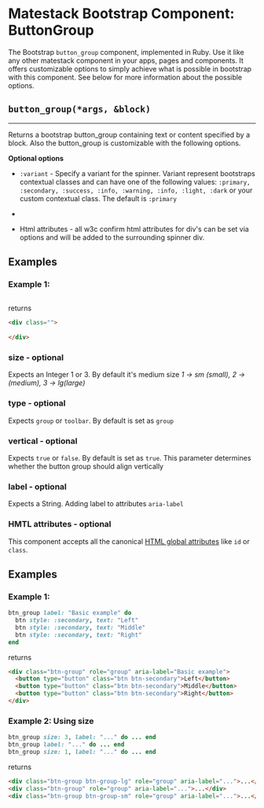 # Matestack Bootstrap Component: ButtonGroup

The Bootstrap `button_group` component, implemented in Ruby. Use it like any other matestack component in your apps, pages and components. It offers customizable options to simply achieve what is possible in bootstrap with this component. See below for more information about the possible options.

## `button_group(*args, &block)`
----

Returns a bootstrap button_group containing text or content specified by a block. Also the button_group is customizable with the following options. 

**Optional options**

* `:variant` - Specify a variant for the spinner. Variant represent bootstraps contextual classes and can have one of the following values: `:primary, :secondary, :success, :info, :warning, :info, :light, :dark` or your custom contextual class. The default is `:primary`

*

* Html attributes - all w3c confirm html attributes for div's can be set via options and will be added to the surrounding spinner div.

## Examples

### Example 1: 

```ruby

```

returns

```html
<div class="">
  
</div>
```

### size - optional
Expects an Integer 1 or 3. By default it's medium size
*1 -> sm (small), 2 -> (medium), 3 -> lg(large)*

### type - optional
Expects `group` or `toolbar`. By default is set as `group`

### vertical - optional
Expects `true` or `false`. By default is set as `true`. This parameter determines whether the button group should align vertically

### label - optional
Expects a String. Adding label to attributes `aria-label`

### HMTL attributes - optional
This component accepts all the canonical [HTML global attributes](https://www.w3schools.com/tags/ref_standardattributes.asp) like `id` or `class`.

## Examples

### Example 1: 

```ruby
btn_group label: "Basic example" do 
  btn style: :secondary, text: "Left"
  btn style: :secondary, text: "Middle"
  btn style: :secondary, text: "Right"
end
```

returns

```html
<div class="btn-group" role="group" aria-label="Basic example">
  <button type="button" class="btn btn-secondary">Left</button>
  <button type="button" class="btn btn-secondary">Middle</button>
  <button type="button" class="btn btn-secondary">Right</button>
</div>
```

### Example 2: Using size

```ruby
btn_group size: 3, label: "..." do ... end
btn_group label: "..." do ... end
btn_group size: 1, label: "..." do ... end
```

returns

```html
<div class="btn-group btn-group-lg" role="group" aria-label="...">...</div>
<div class="btn-group" role="group" aria-label="...">...</div>
<div class="btn-group btn-group-sm" role="group" aria-label="...">...</div>
```